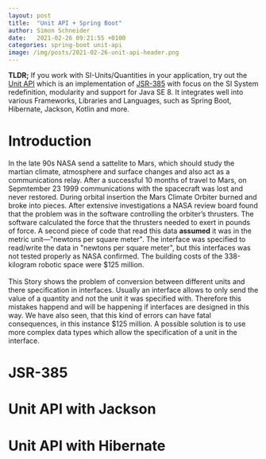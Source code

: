 ```yaml
---
layout: post
title:  "Unit API + Spring Boot"
author: Simon Schneider
date:   2021-02-26 09:21:55 +0100
categories: spring-boot unit-api
image: /img/posts/2021-02-26-unit-api-header.png
---
```


**TLDR;** If you work with SI-Units/Quantities in your application, try out the [Unit API](https://github.com/raynigon/unit-api/) which is an implementation of [JSR-385](https://www.jcp.org/en/jsr/detail?id=385) with focus on the SI System redefinition, modularity and support for Java SE 8.
It integrates well into various Frameworks, Libraries and Languages, such as Spring Boot, Hibernate, Jackson, Kotlin and more.  

# Introduction

In the late 90s NASA send a sattelite to Mars, which should study the martian climate, atmosphere and surface changes and also act as a communications relay.
After a successful 10 months of travel to Mars, on Sepmtember 23 1999 communications with the spacecraft was lost and never restored.
During orbital insertion the Mars Climate Orbiter burned and broke into pieces.
After extensive investigations a NASA review board found that the problem was in the software controlling the orbiter’s thrusters. 
The software calculated the force that the thrusters needed to exert in pounds of force. 
A second piece of code that read this data **assumed** it was in the metric unit—"newtons per square meter".
The interface was specified to read/write the data in "newtons per square meter", 
but this interfaces was not tested properly as NASA confirmed.
The building costs of the 338-kilogram robotic space were $125 million.
<br />
<br />
This Story shows the problem of conversion between different units and there specification in interfaces.
Usually an interface allows to only send the value of a quantity and not the unit it was specified with.
Therefore this mistakes happend and will be happening if interfaces are designed in this way.
We have also seen, that this kind of errors can have fatal consequences, in this instance $125 million.
A possible solution is to use more complex data types which allow the specification of a unit in the interface.

# JSR-385

# Unit API with Jackson

# Unit API with Hibernate